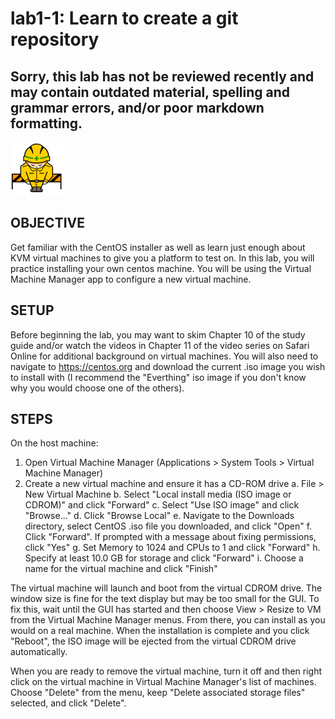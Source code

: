 # lab1-1: Learn to create a git repository
## Sorry, this lab has not be reviewed recently and may contain outdated material, spelling and grammar errors, and/or poor markdown formatting.

![Image of construction sign](../images/ConstructionSign.png)

## OBJECTIVE

Get familiar with the CentOS installer as well as learn just enough about KVM
virtual machines to give you a platform to test on.  In this lab, you will
practice installing your own centos machine.  You will be using the Virtual
Machine Manager app to configure a new virtual machine.

## SETUP

Before beginning the lab, you may want to skim Chapter 10 of the study guide
and/or watch the videos in Chapter 11 of the video series on Safari Online for
additional background on virtual machines.  You will also need to navigate to
https://centos.org and download the current .iso image you wish to install
with (I recommend the "Everthing" iso image if you don't know why you would
choose one of the others).

## STEPS

On the host machine:

  1. Open Virtual Machine Manager (Applications > System Tools > Virtual
     Machine Manager)
  2. Create a new virtual machine and ensure it has a CD-ROM drive
     a. File > New Virtual Machine
     b. Select "Local install media (ISO image or CDROM)" and click "Forward"
     c. Select "Use ISO image" and click "Browse..."
     d. Click "Browse Local"
     e. Navigate to the Downloads directory,
        select CentOS .iso file you downloaded, and click "Open"
     f. Click "Forward". If prompted with a message about fixing permissions,
        click "Yes"
     g. Set Memory to 1024 and CPUs to 1 and click "Forward"
     h. Specify at least 10.0 GB for storage and click "Forward"
     i. Choose a name for the virtual machine and click "Finish"

The virtual machine will launch and boot from the virtual CDROM drive.  The
window size is fine for the text display but may be too small for the GUI.  To
fix this, wait until the GUI has started and then choose View > Resize to VM
from the Virtual Machine Manager menus.  From there, you can install as you
would on a real machine.  When the installation is complete and you click
"Reboot", the ISO image will be ejected from the virtual CDROM drive
automatically.

When you are ready to remove the virtual machine, turn it off and then right
click on the virtual machine in Virtual Machine Manager's list of machines.
Choose "Delete" from the menu, keep "Delete associated storage files" selected,
and click "Delete".

